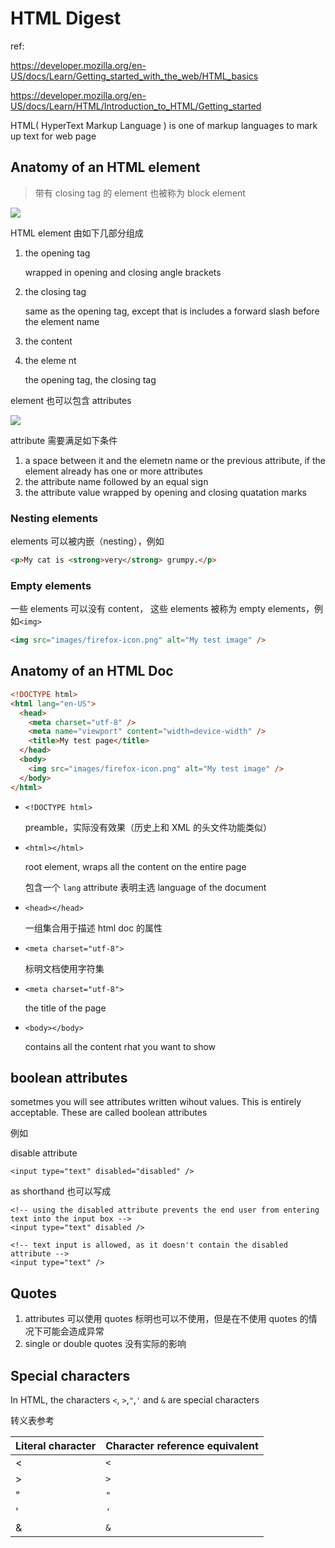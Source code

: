 # HTML Digest

ref:

https://developer.mozilla.org/en-US/docs/Learn/Getting_started_with_the_web/HTML_basics

https://developer.mozilla.org/en-US/docs/Learn/HTML/Introduction_to_HTML/Getting_started

HTML( HyperText Markup Language ) is one of  markup languages to mark up text for web page

## Anatomy of an HTML element

> 带有 closing tag 的 element 也被称为 block element

![](https://developer.mozilla.org/en-US/docs/Learn/Getting_started_with_the_web/HTML_basics/grumpy-cat-small.png)

HTML element 由如下几部分组成

1. the opening tag

   wrapped in opening and closing angle brackets

2. the closing tag

   same as the opening tag, except that is includes a forward slash before the element name

3. the content

4. the eleme nt

   the opening tag, the closing tag

element 也可以包含  attributes

![](https://developer.mozilla.org/en-US/docs/Learn/Getting_started_with_the_web/HTML_basics/grumpy-cat-attribute-small.png)

attribute 需要满足如下条件

1. a space between it and the elemetn name or the previous attribute, if the element already has one or more attributes
2. the attribute name followed by an equal sign
3. the attribute value wrapped by opening and closing quatation marks

### Nesting elements

elements 可以被内嵌（nesting），例如

```html
<p>My cat is <strong>very</strong> grumpy.</p>
```

### Empty elements

一些 elements 可以没有 content， 这些 elements 被称为 empty elements，例如`<img>`

```html
<img src="images/firefox-icon.png" alt="My test image" />
```

## Anatomy of an HTML Doc

```html
<!DOCTYPE html>
<html lang="en-US">
  <head>
    <meta charset="utf-8" />
    <meta name="viewport" content="width=device-width" />
    <title>My test page</title>
  </head>
  <body>
    <img src="images/firefox-icon.png" alt="My test image" />
  </body>
</html>
```

- `<!DOCTYPE html>`

  preamble，实际没有效果（历史上和 XML 的头文件功能类似）

- `<html></html>`

  root element, wraps all the content on the entire page

  包含一个 `lang` attribute 表明主选 language of the document

- `<head></head>`

  一组集合用于描述 html doc 的属性

- `<meta charset="utf-8">`

  标明文档使用字符集

- `<meta charset="utf-8">`

  the title of  the page

- `<body></body>`

  contains all the content rhat you want to show

## boolean attributes

sometmes you will see attributes written wihout values. This is entirely acceptable. These are called boolean attributes

例如

disable attribute

```
<input type="text" disabled="disabled" />
```

as shorthand 也可以写成

```
<!-- using the disabled attribute prevents the end user from entering text into the input box -->
<input type="text" disabled />

<!-- text input is allowed, as it doesn't contain the disabled attribute -->
<input type="text" />
```

## Quotes

1. attributes 可以使用 quotes 标明也可以不使用，但是在不使用 quotes 的情况下可能会造成异常
2. single or double quotes 没有实际的影响

## Special characters

In HTML, the characters `<`, `>`,`"`,`'` and `&` are special characters

转义表参考

| Literal character | Character reference equivalent |
| ----------------- | ------------------------------ |
| <                 | `<`                            |
| >                 | `>`                            |
| "                 | `"`                            |
| '                 | `'`                            |
| &                 | `&`                            |